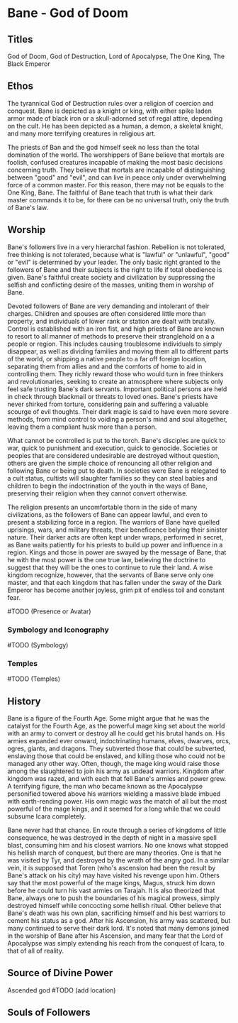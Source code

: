 # Bane - God of Doom

<!-- toc -->

## Titles

God of Doom, God of Destruction, Lord of Apocalypse, The One King, The Black Emperor

## Ethos

The tyrannical God of Destruction rules over a religion of coercion and conquest. Bane is depicted as a knight or king, with either spike laden armor made of black iron or a skull-adorned set of regal attire, depending on the cult. He has been depicted as a human, a demon, a skeletal knight, and many more terrifying creatures in religious art.

The priests of Ban and the god himself seek no less than the total domination of the world. The worshippers of Bane believe that mortals are foolish, confused creatures incapable of making the most basic decisions concerning truth. They believe that mortals are incapable of distinguishing between "good" and "evil", and can live in peace only under overwhelming force of a common master. For this reason, there may not be equals to the One King, Bane. The faithful of Bane teach that truth is what their dark master commands it to be, for there can be no universal truth, only the truth of Bane's law.

## Worship

Bane's followers live in a very hierarchal fashion. Rebellion is not tolerated, free thinking is not tolerated, because what is "lawful" or "unlawful", "good" or "evil" is determined by your leader. The only basic right granted to the followers of Bane and their subjects is the right to life if total obedience is given. Bane's faithful create society and civilization by suppressing the selfish and conflicting desire of the masses, uniting them in worship of Bane.

Devoted followers of Bane are very demanding and intolerant of their charges. Children and spouses are often considered little more than property, and individuals of lower rank or station are dealt with brutally. Control is established with an iron fist, and high priests of Bane are known to resort to all manner of methods to preserve their stranglehold on a a people or region. This includes causing troublesome individuals to simply disappear, as well as dividing families and moving them all to different parts of the world, or shipping a native people to a far off foreign location, separating them from allies and and the comforts of home to aid in controlling them. They richly reward those who would turn in free thinkers and revolutionaries, seeking to create an atmosphere where subjects only feel safe trusting Bane's dark servants. Important political persons are held in check through blackmail or threats to loved ones. Bane's priests have never shirked from torture, considering pain and suffering a valuable scourge of evil thoughts. Their dark magic is said to have even more severe methods, from mind control to voiding a person's mind and soul altogether, leaving them a compliant husk more than a person.

What cannot be controlled is put to the torch. Bane's disciples are quick to war, quick to punishment and execution, quick to genocide. Societies or peoples that are considered undesirable are destroyed without question, others are given the simple choice of renouncing all other religion and following Bane or being put to death. In societies were Bane is relegated to a cult status, cultists will slaughter families so they can steal babies and children to begin the indoctrination of the youth in the ways of Bane, preserving their religion when they cannot convert otherwise.

The religion presents an uncomfortable thorn in the side of many civilizations, as the followers of Bane can appear lawful, and even to present a stabilizing force in a region. The warriors of Bane have quelled uprisings, wars, and military threats, their beneficence belying their sinister nature. Their darker acts are often kept under wraps, performed in secret, as Bane waits patiently for his priests to build up power and influence in a region. Kings and those in power are swayed by the message of Bane, that he with the most power is the one true law, believing the doctrine to suggest that they will be the ones to continue to rule their land. A wise kingdom recognize, however, that the servants of Bane serve only one master, and that each kingdom that has fallen under the sway of the Dark Emperor has become another joyless, grim pit of endless toil and constant fear.

#TODO (Presence or Avatar)

### Symbology and Iconography

#TODO (Symbology)

### Temples

#TODO (Temples)

## History

Bane is a figure of the Fourth Age. Some might argue that he was the catalyst for the Fourth Age, as the powerful mage king set about the world with an army to convert or destroy all he could get his brutal hands on. His armies expanded ever onward, indoctrinating humans, elves, dwarves, orcs, ogres, giants, and dragons. They subverted those that could be subverted, enslaving those that could be enslaved, and killing those who could not be managed any other way. Often, though, the mage king would raise those among the slaughtered to join his army as undead warriors. Kingdom after kingdom was razed, and with each that fell Bane's armies and power grew. A terrifying figure, the man who became known as the Apocalypse personified towered above his warriors wielding a massive blade imbued with earth-rending power. His own magic was the match of all but the most powerful of the mage kings, and it seemed for a long while that we could subsume Icara completely.

Bane never had that chance. En route through a series of kingdoms of little consequence, he was destroyed in the depth of night in a massive spell blast, consuming him and his closest warriors. No one knows what stopped his hellish march of conquest, but there are many theories. One is that he was visited by Tyr, and destroyed by the wrath of the angry god. In a similar vein, it is supposed that Toren (who's ascension had been the result by Bane's attack on his city) may have visited his revenge upon him. Others say that the most powerful of the mage kings, Magus, struck him down before he could turn his vast armies on Tarajah. It is also theorized that Bane, always one to push the boundaries of his magical prowess, simply destroyed himself while concocting some hellish ritual. Other believe that Bane's death was his own plan, sacrificing himself and his best warriors to cement his status as a god. After his Ascension, his army was scattered, but many continued to serve their dark lord. It's noted that many demons joined in the worship of Bane after his Ascension, and many fear that the Lord of Apocalypse was simply extending his reach from the conquest of Icara, to that of all of reality.

## Source of Divine Power

Ascended god
#TODO (add location)

## Souls of Followers